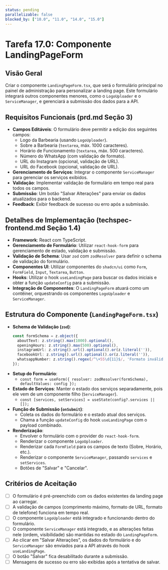 ```yaml
---
status: pending
parallelizable: false
blocked_by: ["10.0", "11.0", "14.0", "15.0"]
---
```


# Tarefa 17.0: Componente LandingPageForm

## Visão Geral
Criar o componente `LandingPageForm.tsx`, que será o formulário principal no painel de administração para personalizar a landing page. Este formulário integrará outros componentes menores, como o `LogoUploader` e o `ServiceManager`, e gerenciará a submissão dos dados para a API.

## Requisitos Funcionais (prd.md Seção 3)
- **Campos Editáveis**: O formulário deve permitir a edição dos seguintes campos:
  - Logo da Barbearia (usando `LogoUploader`).
  - Sobre a Barbearia (`textarea`, máx. 1000 caracteres).
  - Horário de Funcionamento (`textarea`, máx. 500 caracteres).
  - Número do WhatsApp (com validação de formato).
  - URL do Instagram (opcional, validação de URL).
  - URL do Facebook (opcional, validação de URL).
- **Gerenciamento de Serviços**: Integrar o componente `ServiceManager` para gerenciar os serviços exibidos.
- **Validação**: Implementar validação de formulário em tempo real para todos os campos.
- **Submissão**: Um botão "Salvar Alterações" para enviar os dados atualizados para o backend.
- **Feedback**: Exibir feedback de sucesso ou erro após a submissão.

## Detalhes de Implementação (techspec-frontend.md Seção 1.4)
- **Framework**: React com TypeScript.
- **Gerenciamento de Formulário**: Utilizar `react-hook-form` para gerenciamento de estado, validação e submissão.
- **Validação de Schema**: Usar `zod` com `zodResolver` para definir o schema de validação do formulário.
- **Componentes UI**: Utilizar componentes do `shadcn/ui` como `Form`, `FormField`, `Input`, `Textarea`, `Button`.
- **Hooks**: Utilizar o hook `useLandingPage` para buscar os dados iniciais e obter a função `updateConfig` para a submissão.
- **Integração de Componentes**: O `LandingPageForm` atuará como um contêiner, orquestrando os componentes `LogoUploader` e `ServiceManager`.

## Estrutura do Componente (`LandingPageForm.tsx`)
- **Schema de Validação (`zod`)**:
  ```typescript
  const formSchema = z.object({
    aboutText: z.string().max(1000).optional(),
    openingHours: z.string().max(500).optional(),
    instagramUrl: z.string().url().optional().or(z.literal('')),
    facebookUrl: z.string().url().optional().or(z.literal('')),
    whatsappNumber: z.string().regex(/^\+55\d{11}$/, 'Formato inválido'),
  });
  ```
- **Setup do Formulário**:
  - `const form = useForm({ resolver: zodResolver(formSchema), defaultValues: config });`
- **Estado de Serviços**: Manter o estado dos serviços separadamente, pois ele vem de um componente filho (`ServiceManager`).
  - `const [services, setServices] = useState(config?.services || []);`
- **Função de Submissão (`onSubmit`)**:
  - Coleta os dados do formulário e o estado atual dos serviços.
  - Chama a função `updateConfig` do hook `useLandingPage` com o payload combinado.
- **Renderização**:
  - Envolver o formulário com o provider do `react-hook-form`.
  - Renderizar o componente `LogoUploader`.
  - Renderizar cada `FormField` para os campos de texto (Sobre, Horário, etc.).
  - Renderizar o componente `ServiceManager`, passando `services` e `setServices`.
  - Botões de "Salvar" e "Cancelar".

## Critérios de Aceitação
- [ ] O formulário é pré-preenchido com os dados existentes da landing page ao carregar.
- [ ] A validação de campos (comprimento máximo, formato de URL, formato de telefone) funciona em tempo real.
- [ ] O componente `LogoUploader` está integrado e funcionando dentro do formulário.
- [ ] O componente `ServiceManager` está integrado, e as alterações feitas nele (ordem, visibilidade) são mantidas no estado do `LandingPageForm`.
- [ ] Ao clicar em "Salvar Alterações", os dados do formulário e do `ServiceManager` são enviados para a API através do hook `useLandingPage`.
- [ ] O botão "Salvar" fica desabilitado durante a submissão.
- [ ] Mensagens de sucesso ou erro são exibidas após a tentativa de salvar.